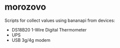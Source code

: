morozovo
========

Scripts for collect values using bananapi from devices:
- DS18B20 1-Wire Digital Thermometer
- UPS
- USB 3g/4g modem
